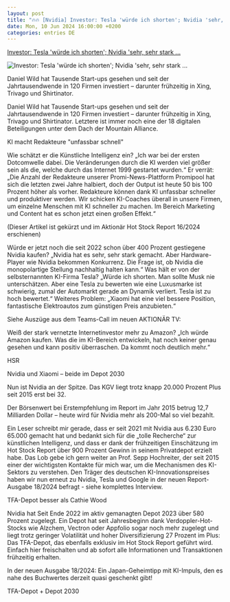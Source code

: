 ```yaml
---
layout: post
title: "🔥🔥 [Nvidia] Investor: Tesla 'würde ich shorten'; Nvidia 'sehr, sehr stark ..."
date: Mon, 10 Jun 2024 16:00:00 +0200
categories: entries DE
---
```

[Investor: Tesla 'würde ich shorten'; Nvidia 'sehr, sehr stark ...](https://www.deraktionaer.de/artikel/aktien/investor-tesla-wuerde-ich-shorten-nvidia-sehr-sehr-stark-amazon-ki-ueberraschung-20359210.html)

![Investor: Tesla 'würde ich shorten'; Nvidia 'sehr, sehr stark ...](https://images.boersenmedien.com/images/6cb9ef61-61cb-4972-86fb-5671c070c892.jpg?w=1280)

Daniel Wild hat Tausende Start-ups gesehen und seit der Jahrtausendwende in 120 Firmen investiert – darunter frühzeitig in Xing, Trivago und Shirtinator.

Daniel Wild hat Tausende Start-ups gesehen und seit der Jahrtausendwende in 120 Firmen investiert – darunter frühzeitig in Xing, Trivago und Shirtinator. Letztere ist immer noch eine der 18 digitalen Beteiligungen unter dem Dach der Mountain Alliance.

KI macht Redakteure "unfassbar schnell"

Wie schätzt er die Künstliche Intelligenz ein? „Ich war bei der ersten Dotcomwelle dabei. Die Veränderungen durch die KI werden viel größer sein als die, welche durch das Internet 1999 gestartet wurden.“ Er verrät: „Die Anzahl der Redakteure unserer Promi-News-Plattform Promipool hat sich die letzten zwei Jahre halbiert, doch der Output ist heute 50 bis 100 Prozent höher als vorher. Redakteure können dank KI unfassbar schneller und produktiver werden. Wir schicken KI-Coaches überall in unsere Firmen, um einzelne Menschen mit KI schneller zu machen. Im Bereich Marketing und Content hat es schon jetzt einen großen Effekt.“

(Dieser Artikel ist gekürzt und im Aktionär Hot Stock Report 16/2024 erschienen)

Würde er jetzt noch die seit 2022 schon über 400 Prozent gestiegene Nvidia kaufen? „Nvidia hat es sehr, sehr stark gemacht. Aber Hardware-Player wie Nvidia bekommen Konkurrenz. Die Frage ist, ob Nvidia die monopolartige Stellung nachhaltig halten kann.“ Was hält er von der selbsternannten KI-Firma Tesla? „Würde ich shorten. Man sollte Musk nie unterschätzen. Aber eine Tesla zu bewerten wie eine Luxusmarke ist schwierig, zumal der Automarkt gerade an Dynamik verliert. Tesla ist zu hoch bewertet.“ Weiteres Problem: „Xiaomi hat eine viel bessere Position, fantastische Elektroautos zum günstigen Preis anzubieten.“

Siehe Auszüge aus dem Teams-Call im neuen AKTIONÄR TV:

Weiß der stark vernetzte Internetinvestor mehr zu Amazon? „Ich würde Amazon kaufen. Was die im KI-Bereich entwickeln, hat noch keiner genau gesehen und kann positiv überraschen. Da kommt noch deutlich mehr.“

HSR

Nvidia und Xiaomi – beide im Depot 2030

Nun ist Nvidia an der Spitze. Das KGV liegt trotz knapp 20.000 Prozent Plus seit 2015 erst bei 32.

Der Börsenwert bei Erstempfehlung im Report im Jahr 2015 betrug 12,7 Milliarden Dollar – heute wird für Nvidia mehr als 200-Mal so viel bezahlt.

Ein Leser schreibt mir gerade, dass er seit 2021 mit Nvidia aus 6.230 Euro 65.000 gemacht hat und bedankt sich für die „tolle Recherche“ zur künstlichen Intelligenz, und dass er dank der frühzeitigen Einschätzung im Hot Stock Report über 900 Prozent Gewinn in seinem Privatdepot erzielt habe. Das Lob gebe ich gern weiter an Prof. Sepp Hochreiter, der seit 2015 einer der wichtigsten Kontakte für mich war, um die Mechanismen des KI-Sektors zu verstehen. Den Träger des deutschen KI-Innovationspreises haben wir nun erneut zu Nvidia, Tesla und Google in der neuen Report-Ausgabe 18/2024 befragt - siehe komplettes Interview.

TFA-Depot besser als Cathie Wood

Nvidia hat Seit Ende 2022 im aktiv gemanagten Depot 2023 über 580 Prozent zugelegt. Ein Depot hat seit Jahresbeginn dank Verdoppler-Hot-Stocks wie Alzchem, Vectron oder Appfolio sogar noch mehr zugelegt und liegt trotz geringer Volatilität und hoher Diversifizierung 27 Prozent im Plus: Das TFA-Depot, das ebenfalls exklusiv im Hot Stock Report geführt wird. Einfach hier freischalten und ab sofort alle Informationen und Transaktionen frühzeitig erhalten.

In der neuen Ausgabe 18/2024: Ein Japan-Geheimtipp mit KI-Impuls, den es nahe des Buchwertes derzeit quasi geschenkt gibt!

TFA-Depot + Depot 2030

